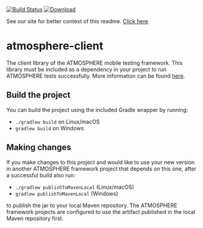 [![Build Status](https://travis-ci.org/MusalaSoft/atmosphere-client.svg?branch=master)](https://travis-ci.org/MusalaSoft/atmosphere-client) [ ![Download](https://api.bintray.com/packages/musala/atmosphere/atmosphere-client/images/download.svg) ](https://bintray.com/musala/atmosphere/atmosphere-client/_latestVersion)  

See our site for better context of this readme. [Click here](http://atmosphereframework.com/)

# atmosphere-client
The client library of the ATMOSPHERE mobile testing framework. This library must be included as a dependency in your project to run ATMOSPHERE tests successfully. More information can be found [here](https://github.com/MusalaSoft/atmosphere-docs).

## Build the project
You can build the project using the included Gradle wrapper by running:
* `./gradlew build` on Linux/macOS
* `gradlew build` on Windows

## Making changes
If you make changes to this project and would like to use your new version in another ATMOSPHERE framework project that depends on this one, after a successful build also run:
* `./gradlew publishToMavenLocal` (Linux/macOS)
* `gradlew publishToMavenLocal` (Windows)

to publish the jar to your local Maven repository. The ATMOSPHERE framework projects are configured to use the artifact published in the local Maven repository first.
